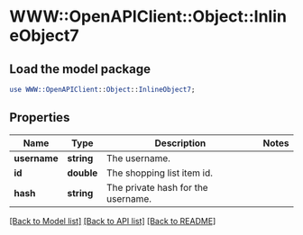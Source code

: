# WWW::OpenAPIClient::Object::InlineObject7

## Load the model package
```perl
use WWW::OpenAPIClient::Object::InlineObject7;
```

## Properties
Name | Type | Description | Notes
------------ | ------------- | ------------- | -------------
**username** | **string** | The username. | 
**id** | **double** | The shopping list item id. | 
**hash** | **string** | The private hash for the username. | 

[[Back to Model list]](../README.md#documentation-for-models) [[Back to API list]](../README.md#documentation-for-api-endpoints) [[Back to README]](../README.md)


